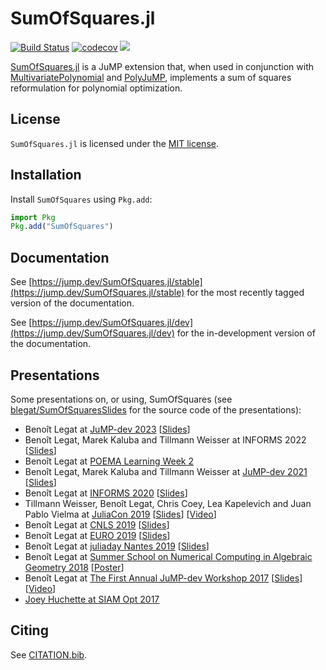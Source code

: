 # SumOfSquares.jl

[![Build Status](https://github.com/jump-dev/SumOfSquares.jl/workflows/CI/badge.svg?branch=master)](https://github.com/jump-dev/SumOfSquares.jl/actions?query=workflow%3ACI)
[![codecov](https://codecov.io/gh/jump-dev/SumOfSquares.jl/branch/master/graph/badge.svg)](https://codecov.io/gh/jump-dev/SumOfSquares.jl)
[![](https://zenodo.org/badge/DOI/10.5281/zenodo.1208672.svg)](https://doi.org/10.5281/zenodo.1208672)

[SumOfSquares.jl](https://github.com/jump-dev/SumOfSquares.jl) is a JuMP
extension that, when used in conjunction with [MultivariatePolynomial](https://github.com/JuliaAlgebra/MultivariatePolynomials.jl)
and [PolyJuMP](https://github.com/jump-dev/PolyJuMP.jl), implements a sum of
squares reformulation for polynomial optimization.

## License

`SumOfSquares.jl` is licensed under the [MIT license](https://github.com/jump-dev/SumOfSquares.jl/blob/master/LICENSE.md).

## Installation

Install `SumOfSquares` using `Pkg.add`:
```julia
import Pkg
Pkg.add("SumOfSquares")
```

## Documentation

See [https://jump.dev/SumOfSquares.jl/stable](https://jump.dev/SumOfSquares.jl/stable)
for the most recently tagged version of the documentation.

See [https://jump.dev/SumOfSquares.jl/dev](https://jump.dev/SumOfSquares.jl/dev)
for the in-development version of the documentation.

## Presentations

Some presentations on, or using, SumOfSquares (see [blegat/SumOfSquaresSlides](https://github.com/blegat/SumOfSquaresSlides)
for the source code of the presentations):

  * Benoît Legat at [JuMP-dev 2023](https://pretalx.com/juliacon2023/talk/XLT8H3/) [[Slides](https://drive.google.com/file/d/1H-_Ot7tP2g7t95r0K_mTaXvGO1ChUPci/view?usp=drive_link)]
  * Benoît Legat, Marek Kaluba and Tillmann Weisser at INFORMS 2022 [[Slides](https://drive.google.com/file/d/1rlsIxgcnKWT436k4MNenjHfgH0UYRLAB/view?usp=share_link)]
  * Benoît Legat at [POEMA Learning Week 2](http://poema-network.eu/index.php/news-and-events/project-workshops/13-poema-learning-week-2)
  * Benoît Legat, Marek Kaluba and Tillmann Weisser at [JuMP-dev 2021](https://pretalx.com/juliacon2021/talk/L8DTE3/) [[Slides](https://drive.google.com/file/d/1HtArDFNMQ6IYUqRjSWR3JviJp9xLtSlB/view?usp=sharing)]
  * Benoît Legat at [INFORMS 2020](http://meetings2.informs.org/wordpress/annual2020/) [[Slides](https://drive.google.com/file/d/1lb8NtOWCikTYm6KRUZCSLYgaUjqIsSyV/view?usp=sharing)]
  * Tillmann Weisser, Benoît Legat, Chris Coey, Lea Kapelevich and Juan Pablo Vielma at [JuliaCon 2019](https://juliacon.org/2019/) [[Slides](https://drive.google.com/open?id=1HiA-praFyejE0Z3nVSpFEv938TAcPjA9)] [[Video](https://www.youtube.com/watch?v=cTmqmPcroFo)]
  * Benoît Legat at [CNLS 2019](https://cnls.lanl.gov/External/showtalksummary.php?selection=7768) [[Slides](https://drive.google.com/open?id=1kNF18C7RY2zi7jcZBMO1PRXtHuvVTFPn)]
  * Benoît Legat at [EURO 2019](https://www.euro2019dublin.com/) [[Slides](https://drive.google.com/open?id=1Wry56NzzL4QBRSwuhP4AlKOe2i2FL7dk)]
  * Benoît Legat at [juliaday Nantes 2019](https://julialang.univ-nantes.fr/programme/) [[Slides](https://drive.google.com/open?id=1pN3G9Pr8jbzK9EEaJ9a6p_qKwSbxb2bo)]
  * Benoît Legat at [Summer School on Numerical Computing in Algebraic Geometry 2018](https://www.mis.mpg.de/calendar/conferences/2018/nc2018.html) [[Poster](https://drive.google.com/open?id=1pf9rdoVEjAnD164rptLki1AG0AH4i88M)]
  * Benoît Legat at [The First Annual JuMP-dev Workshop 2017](https://jump.dev/meetings/mit2017/) [[Slides](https://drive.google.com/file/d/1ea5eSMvMB3jXPuljzNGmMKied-n50YIo/view?usp=sharing)] [[Video](https://youtu.be/kyo72yWYr54)]
  * [Joey Huchette at SIAM Opt 2017](https://docs.google.com/presentation/d/1ASfjB1TdLJmYxT0b6rnyGh9eLbMc-66bTOt3_3yvc90/edit?usp=sharing)

## Citing

See [CITATION.bib](https://github.com/jump-dev/SumOfSquares.jl/blob/master/CITATION.bib).
